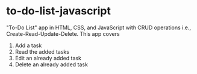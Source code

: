 # to-do-list-javascript
"To-Do List" app in HTML, CSS, and JavaScript with CRUD operations i.e., Create-Read-Update-Delete.
This app covers
1. Add a task
2. Read the added tasks
3. Edit an already added task
4. Delete an already added task
